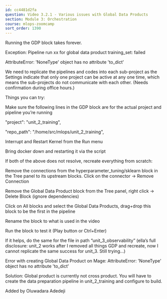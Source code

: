 ```yaml
---
id: cc4481d2fa
question: Video 3.2.1 - Various issues with Global Data Products
section: Module 3: Orchestration
course: mlops-zoomcamp
sort_order: 1390
---
```


Running the GDP block takes forever.

Exception: Pipeline run xx for global data product training_set: failed

AttributeError: 'NoneType' object has no attribute 'to_dict'

We need to replicate the pipelines and codes into each sub-project as the Settings indicate that only one project can be active at any one time, which means the sub-projects do not communicate with each other. (Needs confirmation during office hours.)

Things you can try:

Make sure the following lines in the GDP block are for the actual project and pipeline you’re running

"project": "unit_2_training",

"repo_path": "/home/src/mlops/unit_2_training",

Interrupt and Restart Kernel from the Run menu

Bring docker down and restarting it via the script

If both of the above does not resolve, recreate everything from scratch:

Remove the connections from the hyperparameter_tuning/sklearn block in the Tree panel to its upstream blocks. Click on the connector → Remove Connection

Remove the Global Data Product block from the Tree panel, right click → Delete Block (ignore dependencies)

Click on All blocks and select the Global Data Products, drag+drop this block to be the first in the pipeline

Rename the block to what is used in the video

Run the block to test it (Play button or Ctrl+Enter)

If it helps, do the same for the file in path “unit_3_observability” (ella’s full disclosure: unit_2 works after I removed all things GDP and recreate, now I cannot replicate the same success for unit_3. Still trying…)

Error with creating Global Data Product on Mage: AttributeError: 'NoneType' object has no attribute 'to_dict'

Solution: Global product is currently not cross product. You will have to create the data preparation pipeline in unit_2_training and configure to build.

Added by Oluwadara Adedeji

